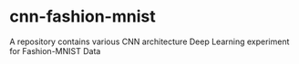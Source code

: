 # cnn-fashion-mnist
A repository contains various CNN architecture Deep Learning experiment for Fashion-MNIST Data
